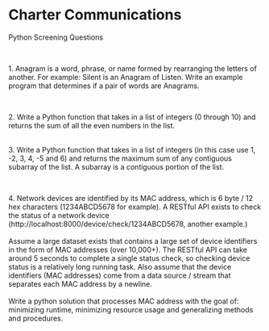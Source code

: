 <h1>Charter Communications</h1>
<p>Python Screening Questions</p>
</br>

<p>1. Anagram is a word, phrase, or name formed by rearranging the letters of another. For example: Silent
is an Anagram of Listen. Write an example program that determines if a pair of words are Anagrams.</p>
</br>

<p>2. Write a Python function that takes in a list of integers (0 through 10) and returns the sum of all the
even numbers in the list.</p>
</br

<p>3. Write a Python function that takes in a list of integers (in this case use 1, -2, 3, 4, -5 and 6) and returns
the maximum sum of any contiguous subarray of the list. A subarray is a contiguous portion of the list.</p>
</br>

<p>4. Network devices are identified by its MAC address, which is 6 byte / 12 hex characters
(1234ABCD5678 for example). A RESTful API exists to check the status of a network device
(http://localhost:8000/device/check/1234ABCD5678, another example.)</br></br>
Assume a large dataset exists that contains a large set of device identifiers in the form of MAC addresses
(over 10,000+). The RESTful API can take around 5 seconds to complete a single status check, so
checking device status is a relatively long running task. Also assume that the device identifiers (MAC
addresses) come from a data source / stream that separates each MAC address by a newline.</br></br>
Write a python solution that processes MAC address with the goal of: minimizing runtime, minimizing
resource usage and generalizing methods and procedures.</p>
</br>
